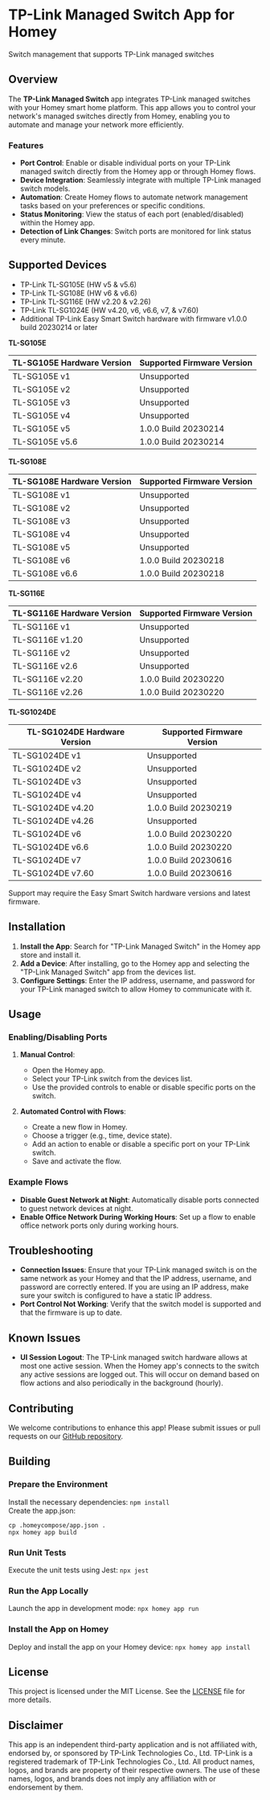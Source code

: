 # TP-Link Managed Switch App for Homey

Switch management that supports TP-Link managed switches

## Overview

The **TP-Link Managed Switch** app integrates TP-Link managed switches with your Homey smart home platform. This app allows you to control your network's managed switches directly from Homey, enabling you to automate and manage your network more efficiently.

### Features
- **Port Control**: Enable or disable individual ports on your TP-Link managed switch directly from the Homey app or through Homey flows.
- **Device Integration**: Seamlessly integrate with multiple TP-Link managed switch models.
- **Automation**: Create Homey flows to automate network management tasks based on your preferences or specific conditions.
- **Status Monitoring**: View the status of each port (enabled/disabled) within the Homey app.
- **Detection of Link Changes**: Switch ports are monitored for link status every minute.


## Supported Devices
- TP-Link TL-SG105E (HW v5 & v5.6)
- TP-Link TL-SG108E (HW v6 & v6.6)
- TP-Link TL-SG116E (HW v2.20 & v2.26)
- TP-Link TL-SG1024E (HW v4.20, v6, v6.6, v7, & v7.60)
- Additional TP-Link Easy Smart Switch hardware with firmware v1.0.0 build 20230214 or later

**TL-SG105E**

| TL-SG105E Hardware Version | Supported Firmware Version |
| -------------------------- | -------- |
| TL-SG105E v1 | Unsupported |
| TL-SG105E v2 | Unsupported |
| TL-SG105E v3 | Unsupported |
| TL-SG105E v4 | Unsupported |
| TL-SG105E v5 | 1.0.0 Build 20230214 |
| TL-SG105E v5.6 | 1.0.0 Build 20230214 |

**TL-SG108E**

| TL-SG108E Hardware Version | Supported Firmware Version |
| -------------------------- | -------- |
| TL-SG108E v1 | Unsupported |
| TL-SG108E v2 | Unsupported |
| TL-SG108E v3 | Unsupported |
| TL-SG108E v4 | Unsupported |
| TL-SG108E v5 | Unsupported |
| TL-SG108E v6 | 1.0.0 Build 20230218 |
| TL-SG108E v6.6 | 1.0.0 Build 20230218 |

**TL-SG116E**

| TL-SG116E Hardware Version | Supported Firmware Version |
| -------------------------- | -------- |
| TL-SG116E v1 | Unsupported |
| TL-SG116E v1.20 | Unsupported |
| TL-SG116E v2 | Unsupported |
| TL-SG116E v2.6 | Unsupported |
| TL-SG116E v2.20 | 1.0.0 Build 20230220 |
| TL-SG116E v2.26 | 1.0.0 Build 20230220 |

**TL-SG1024DE**

| TL-SG1024DE Hardware Version | Supported Firmware Version |
| -------------------------- | -------- |
| TL-SG1024DE v1 | Unsupported |
| TL-SG1024DE v2 | Unsupported |
| TL-SG1024DE v3 | Unsupported |
| TL-SG1024DE v4 | Unsupported |
| TL-SG1024DE v4.20 | 1.0.0 Build 20230219 |
| TL-SG1024DE v4.26 | Unsupported |
| TL-SG1024DE v6 | 1.0.0 Build 20230220 |
| TL-SG1024DE v6.6 | 1.0.0 Build 20230220 |
| TL-SG1024DE v7 | 1.0.0 Build 20230616 |
| TL-SG1024DE v7.60 | 1.0.0 Build 20230616 |

Support may require the Easy Smart Switch hardware versions and latest firmware.

## Installation
1. **Install the App**: Search for "TP-Link Managed Switch" in the Homey app store and install it.
2. **Add a Device**: After installing, go to the Homey app and selecting the "TP-Link Managed Switch" app from the devices list.
3. **Configure Settings**: Enter the IP address, username, and password for your TP-Link managed switch to allow Homey to communicate with it.

## Usage

### Enabling/Disabling Ports
1. **Manual Control**:
   - Open the Homey app.
   - Select your TP-Link switch from the devices list.
   - Use the provided controls to enable or disable specific ports on the switch.

2. **Automated Control with Flows**:
   - Create a new flow in Homey.
   - Choose a trigger (e.g., time, device state).
   - Add an action to enable or disable a specific port on your TP-Link switch.
   - Save and activate the flow.

### Example Flows
- **Disable Guest Network at Night**: Automatically disable ports connected to guest network devices at night.
- **Enable Office Network During Working Hours**: Set up a flow to enable office network ports only during working hours.

## Troubleshooting
- **Connection Issues**: Ensure that your TP-Link managed switch is on the same network as your Homey and that the IP address, username, and password are correctly entered. If you are using an IP address, make sure your switch is configured to have a static IP address.
- **Port Control Not Working**: Verify that the switch model is supported and that the firmware is up to date.

## Known Issues
- **UI Session Logout**: The TP-Link managed switch hardware allows at most one active session. When the Homey app's connects to the switch any active sessions are logged out. This will occur on demand based on flow actions and also periodically in the background (hourly).

## Contributing
We welcome contributions to enhance this app! Please submit issues or pull requests on our [GitHub repository](https://github.com/jamisonbennett/homey-tp-link-managed-switch).

## Building

### Prepare the Environment

Install the necessary dependencies: `npm install`<br />
Create the app.json:
```
cp .homeycompose/app.json .
npx homey app build
```

### Run Unit Tests

Execute the unit tests using Jest: `npx jest`

### Run the App Locally

Launch the app in development mode: `npx homey app run`

### Install the App on Homey

Deploy and install the app on your Homey device: `npx homey app install`

## License
This project is licensed under the MIT License. See the [LICENSE](./LICENSE) file for more details.

## Disclaimer
This app is an independent third-party application and is not affiliated with, endorsed by, or sponsored by TP-Link Technologies Co., Ltd. TP-Link is a registered trademark of TP-Link Technologies Co., Ltd. All product names, logos, and brands are property of their respective owners. The use of these names, logos, and brands does not imply any affiliation with or endorsement by them.
